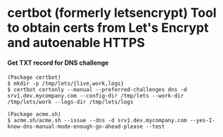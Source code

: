 certbot (formerly letsencrypt) Tool to obtain certs from Let's Encrypt and autoenable HTTPS
====

#### Get TXT record for DNS challenge
    (Package certbot)
    $ mkdir -p /tmp/lets/{live,work,logs}
    $ certbot certonly --manual --preferred-challenges dns -d srv1.dev.mycompany.com --config-dir /tmp/lets --work-dir /tmp/lets/work --logs-dir /tmp/lets/logs

    (Package acme.sh)
    $ acme.sh/acme.sh --issue --dns -d srv1.dev.mycompany.com --yes-I-know-dns-manual-mode-enough-go-ahead-please --test
    
